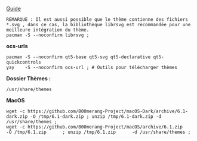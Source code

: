 
[Guide](https://wiki.xfce.org/fr/howto/install_new_themes)

```
REMARQUE : Il est aussi possible que le thème contienne des fichiers *.svg , dans ce cas, la bibliothèque librsvg est recommandée pour une meilleure intégration du thème.
pacman -S --noconfirm librsvg ;
```
**ocs-urls**
```
pacman -S --noconfirm qt5-base qt5-svg qt5-declarative qt5-quickcontrols
yay    -S --noconfirm ocs-url ; # Outils pour télécharger thèmes 
```

**Dossier Thèmes :**
```
/usr/share/themes
```

**MacOS**
```
wget -c https://github.com/B00merang-Project/macOS-Dark/archive/6.1-dark.zip -O /tmp/6.1-dark.zip ; unzip /tmp/6.1-dark.zip -d /usr/share/themes ;
wget -c https://github.com/B00merang-Project/macOS/archive/6.1.zip           -O /tmp/6.1.zip      ; unzip /tmp/6.1.zip      -d /usr/share/themes ;
```
